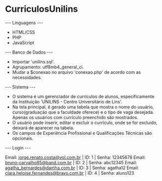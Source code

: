 # CurriculosUnilins

--- Linguagens ---

- HTML/CSS
- PHP
- JavaScript

--- Banco de Dados ---

- Importar 'unilins.sql'.
- Agrupamento: utf8mb4_general_ci.
- Mudar a $conexao no arquivo 'conexao.php' de acordo com as necessidades.

--- Sistema ---

- O sistema é um gerenciador de currículos de alunos, especificamente da Instituição 'UNILINS - Centro Universitário de Lins'.
- Na tela principal, é gerado uma tabela que mostra o nome do usuário, curso(graduação que a faculdade oferece) e o tipo de vaga desejada. Apenas os usuários com currículo preenchido são mostrados.
- O usuário pode inserir, editar e excluir o currículo, onde se for excluido, deixará de aparecer na tabela.
- Os campos de Experiência Profissional e Qualificações Técnicas são opcionais.

--- Login ---

Email: jorge.renato.costa@vol.com.br        | ID: 1 | Senha: 12345678
Email: bruno-carvalho85@band.com.br         | ID: 2 | Senha: abc12345
Email: agatha_bernardes@damha.com.br        | ID: 3 | Senha: agatha12
Email: clara.heloise.fernandes@bravo.com.br | ID: 4 | Senha: aluno123
